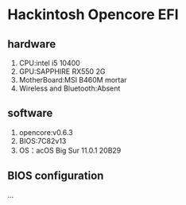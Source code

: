 # Hackintosh Opencore EFI
## hardware
1. CPU:intel i5 10400
2. GPU:SAPPHIRE RX550 2G
3. MotherBoard:MSI B460M mortar
4. Wireless and Bluetooth:Absent

## software
1. opencore:v0.6.3
2. BIOS:7C82v13
3. OS：acOS Big Sur 11.0.1 20B29

## BIOS configuration
...